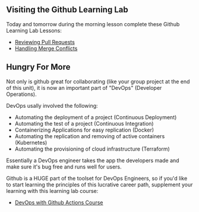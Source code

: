 ## Visiting the Github Learning Lab

Today and tomorrow during the morning lesson complete these Github Learning Lab Lessons:

- [Reviewing Pull Requests](https://lab.github.com/githubtraining/reviewing-pull-requests)
- [Handling Merge Conflicts](https://lab.github.com/githubtraining/managing-merge-conflicts)

## Hungry For More

Not only is github great for collaborating (like your group project at the end of this unit), it is now an important part of "DevOps" (Developer Operations).

DevOps usally involved the following:

- Automating the deployment of a project (Continuous Deployment)
- Automating the test of a project (Continuous Integration)
- Containerizing Applications for easy replication (Docker)
- Automating the replication and removing of active containers (Kubernetes)
- Automating the provisioning of cloud infrastructure (Terraform)

Essentially a DevOps engineer takes the app the developers made and make sure it's bug free and runs well for users.

Github is a HUGE part of the toolset for DevOps Engineers, so if you'd like to start learning the principles of this lucrative career path, supplement your learning with this learning lab course:

- [DevOps with Github Actions Course](https://lab.github.com/githubtraining/devops-with-github-actions)
